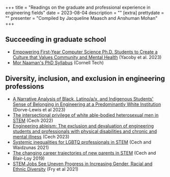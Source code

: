 +++
title = "Readings on the graduate and professional experience in engineering fields"
date = 2023-08-04
description = ""
[extra]
prettydate = ""
presenter = "Compiled by Jacqueline Maasch and Anshuman Mohan"
+++

## Succeeding in graduate school

- [Empowering First-Year Computer Science Ph.D. Students to Create a Culture that Values Community and Mental Health](https://arxiv.org/pdf/2208.12650.pdf) (Yacoby et al. 2023)
-  [Mor Naaman's PhD Syllabus](https://s.tech.cornell.edu/phd-syllabus/) (Cornell Tech)

## Diversity, inclusion, and exclusion in engineering professions

- [A Narrative Analysis of Black, Latino/a/x, and Indigenous Students' Sense of Belonging in Engineering at a Predominantly White Institution](https://peer.asee.org/a-narrative-analysis-of-black-latino-a-x-and-indigenous-students-sense-of-belonging-in-engineering-at-a-predominantly-white-institution) (Dorve-Lewis et al 2023)
- [The intersectional privilege of white able-bodied heterosexual men in STEM](https://www.science.org/doi/pdf/10.1126/sciadv.abo1558) (Cech 2022)
- [Engineering ableism: The exclusion and devaluation of engineering students and professionals with physical disabilities and chronic and mental illness](https://onlinelibrary.wiley.com/doi/pdf/10.1002/jee.20522) (Cech 2023)
- [Systemic inequalities for LGBTQ professionals in STEM](https://www.science.org/doi/full/10.1126/sciadv.abe0933) (Cech and Waidzunas 2021)
- [The changing career trajectories of new parents in STEM](https://www.pnas.org/doi/full/10.1073/pnas.1810862116) (Cech and Blair-Loy 2019)
- [STEM Jobs See Uneven Progress in Increasing Gender, Racial and Ethnic Diversity](https://www.pewresearch.org/science/wp-content/uploads/sites/16/2021/03/PS_2021.04.01_diversity-in-STEM_REPORT.pdf) (Fry et al 2021)
